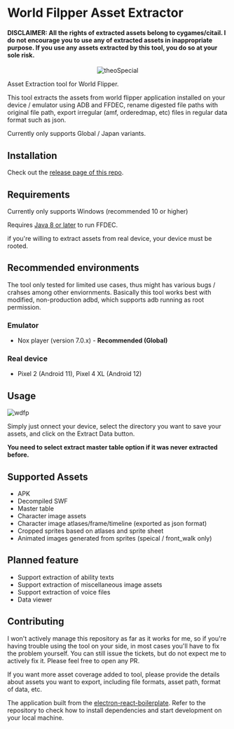 # World Filpper Asset Extractor

#### DISCLAIMER: All the rights of extracted assets belong to cygames/citail. I do not encourage you to use any of extracted assets in inappropriate purpose. If you use any assets extracted by this tool, you do so at your sole risk.

<p align="center">
 <img src="https://user-images.githubusercontent.com/19164553/150029824-aace84ff-766d-4555-ba72-794d610761b5.gif" alt="theoSpecial" />
</p>

Asset Extraction tool for World Flipper.

This tool extracts the assets from world flipper application installed on your device / emulator using ADB and FFDEC, rename digested file paths with original file path, export irregular (amf, orderedmap, etc) files in regular data format such as json.

Currently only supports Global / Japan variants. 

## Installation

Check out the [release page of this repo](https://github.com/ScripterSugar/wdfp-extractor/releases).

## Requirements

Currently only supports Windows (recommended 10 or higher)

Requires [Java 8 or later](https://www.java.com/en/download/) to run FFDEC.

if you're willing to extract assets from real device, your device must be rooted.

## Recommended environments

The tool only tested for limited use cases, thus might has various bugs / crahses among other enviornments. Basically this tool works best with modified, non-production adbd, which supports adb running as root permission.

### Emulator
- Nox player (version 7.0.x) - **Recommended (Global)**

### Real device
- Pixel 2 (Android 11), Pixel 4 XL (Android 12)

## Usage
![wdfp](https://user-images.githubusercontent.com/19164553/149924519-91e016e3-5ac7-4d97-a8f3-c7c833f79e76.gif)

Simply just onnect your device, select the directory you want to save your assets, and click on the Extract Data button.

**You need to select extract master table option if it was never extracted before.**

## Supported Assets
- APK
- Decompiled SWF
- Master table
- Character image assets
- Character image atlases/frame/timeline (exported as json format)
- Cropped sprites based on atlases and sprite sheet
- Animated images generated from sprites (speical / front_walk only)

## Planned feature
- Support extraction of ability texts
- Support extraction of miscellaneous image assets
- Support extraction of voice files
- Data viewer

## Contributing

I won't actively manage this repository as far as it works for me, so if you're having trouble using the tool on your side, in most cases you'll have to fix the problem yourself. You can still issue the tickets, but do not expect me to actively fix it. Please feel free to open any PR.

If you want more asset coverage added to tool, please provide the details about assets you want to export, including file formats, asset path, format of data, etc.

The application built from the [electron-react-boilerplate](https://github.com/electron-react-boilerplate/electron-react-boilerplate). Refer to the repository to check how to install dependencies and start development on your local machine.




